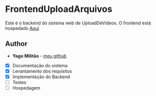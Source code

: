# FrontendUploadArquivos
Este é o backend do sistema web de UploadDeVideos. 
O frontend está hospedado  [Aqui](https://github.com/YagoMilitao/frontweb)
## Author

* **Yago Militão** -  [meu github](https://github.com/YagoMilitao)
- [x] Documentação do sistema
- [x] Levantamento dos requisitos
- [x] Implementação do Backend
- [ ] Testes
- [ ] Hospedagem
